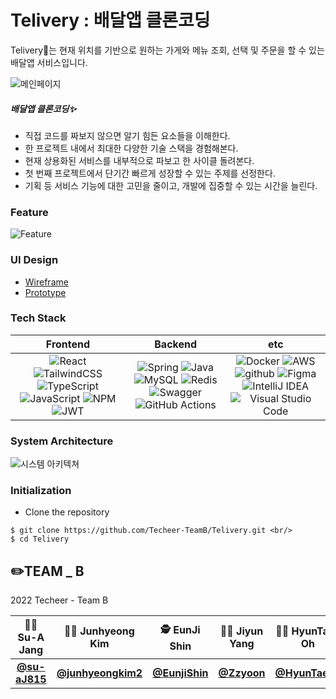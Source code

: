 # Telivery : 배달앱 클론코딩 

Telivery🛵는 현재 위치를 기반으로 원하는 가게와 메뉴 조회, 선택 및 주문을 할 수 있는 배달앱 서비스입니다.  

![메인페이지](https://user-images.githubusercontent.com/85851785/184328908-3067804e-ed5b-4307-97aa-7d5960120f8b.png)

##### 배달앱 클론코딩✨
- 직접 코드를 짜보지 않으면 알기 힘든 요소들을 이해한다. 
- 한 프로젝트 내에서 최대한 다양한 기술 스택을 경험해본다.
- 현재 상용화된 서비스를 내부적으로 파보고 한 사이클 돌려본다.
- 첫 번째 프로젝트에서 단기간 빠르게 성장할 수 있는 주제를 선정한다. 
- 기획 등 서비스 기능에 대한 고민을 줄이고, 개발에 집중할 수 있는 시간을 늘린다.


### Feature
![Feature](https://user-images.githubusercontent.com/85851785/184329306-81243c7c-2495-4265-a230-d76803497aa0.png)


### UI Design
* [Wireframe](https://www.figma.com/file/4dZj1LiI2QJgxGrB5JZaRE/배달앱-와이어프레임?node-id=0%3A1)
* [Prototype](https://www.figma.com/file/gxPbfnYmfgWOpfez0DeU7d/Telivery-디자인-프로토타입?node-id=0%3A1)


### Tech Stack
|         Frontend         |      Backend      |         etc          |
| :----------------------: | :---------------: | :------------------: |
| ![React](https://img.shields.io/badge/React-v17.0.2-20232A?style=flat&logo=react&logoColor=61DAFB) ![TailwindCSS](https://img.shields.io/badge/tailwindcss-%2338B2AC.svg?style=for-the-badge&logo=tailwind-css&logoColor=white) ![TypeScript](https://img.shields.io/badge/typescript-%23007ACC.svg?style=for-the-badge&logo=typescript&logoColor=white) ![JavaScript](https://img.shields.io/badge/javascript-ES6+-%23323330.svg?style=flat&logo=javascript&logoColor=%23F7DF1E) ![NPM](https://img.shields.io/badge/NPM-v6.14.14-%23000000.svg?style=flat&logo=npm&logoColor=white) ![JWT](https://img.shields.io/badge/JWT-black?style=for-the-badge&logo=JSON%20web%20tokens)|![Spring](https://img.shields.io/badge/spring-%236DB33F.svg?style=for-the-badge&logo=spring&logoColor=white) ![Java](https://img.shields.io/badge/java-%23ED8B00.svg?style=for-the-badge&logo=java&logoColor=white) ![MySQL](https://img.shields.io/badge/mysql-%2300f.svg?style=for-the-badge&logo=mysql&logoColor=white) ![Redis](https://img.shields.io/badge/redis-%23DD0031.svg?style=for-the-badge&logo=redis&logoColor=white) ![Swagger](https://img.shields.io/badge/Swagger-v2.9.2-%23Clojure?style=flat&logo=swagger) ![GitHub Actions](https://img.shields.io/badge/github%20actions-%232671E5.svg?style=for-the-badge&logo=githubactions&logoColor=white)| ![Docker](https://img.shields.io/badge/docker-v20.10.22-%230db7ed.svg?style=flat&logo=docker) ![AWS](https://img.shields.io/badge/AWS-%23FF9900.svg?style=flat&logo=amazon-aws) ![github](https://img.shields.io/badge/github-gray?logo=github) ![Figma](https://img.shields.io/badge/figma-%23F24E1E.svg?style=for-the-badge&logo=figma&logoColor=white) ![IntelliJ IDEA](https://img.shields.io/badge/IntelliJIDEA-000000.svg?style=for-the-badge&logo=intellij-idea&logoColor=white) ![Visual Studio Code](https://img.shields.io/badge/Visual%20Studio%20Code-0078d7.svg?style=for-the-badge&logo=visual-studio-code&logoColor=white)|


### System Architecture
![시스템 아키텍쳐](https://user-images.githubusercontent.com/85851785/184331236-f8a4f6d3-0a68-4dfb-b235-92778c08c673.png)


### Initialization
* Clone the repository
```
$ git clone https://github.com/Techeer-TeamB/Telivery.git <br/>
$ cd Telivery
```

## ✏️TEAM _ B
  
  2022 Techeer - Team B
  
  |👩‍🎨 Su-A Jang|🧑‍💻 Junhyeong Kim|🕵️‍ EunJi Shin|👩‍🔬 Jiyun Yang|🧑‍💼 HyunTaek Oh|👩‍💻 Sujeong Choi|
|:------:|:------:|:------:|:------:|:------:|:------:|
|**[@su-aJ815](https://github.com/su-aJ815)**|**[@junhyeongkim2](https://github.com/junhyeongkim2)**|**[@EunjiShin](https://github.com/EunjiShin)**|**[@Zzyoon](https://github.com/Zzyoon)**|**[@HyunTaek5](https://github.com/HyunTaek5)**|**[@jadechoi](https://github.com/jadechoi)**|
